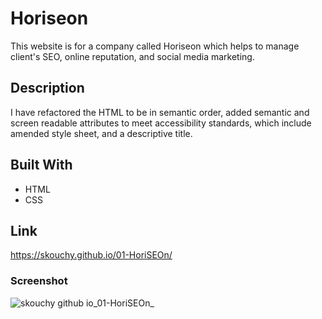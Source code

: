 <!-- TODO: UPDATE FOR CURRENT CHALLENGE -->

# Horiseon
This website is for a company called Horiseon which helps to manage client's SEO, online reputation, and social media marketing.

## Description
I have refactored the HTML to be in semantic order, added semantic and screen readable attributes to meet accessibility standards, which include amended style sheet, and a descriptive title.

## Built With
* HTML
* CSS

## Link
https://skouchy.github.io/01-HoriSEOn/

### Screenshot
![skouchy github io_01-HoriSEOn_](https://user-images.githubusercontent.com/119292219/211183839-3437150f-7549-4844-8ad8-bea94bba638c.png)